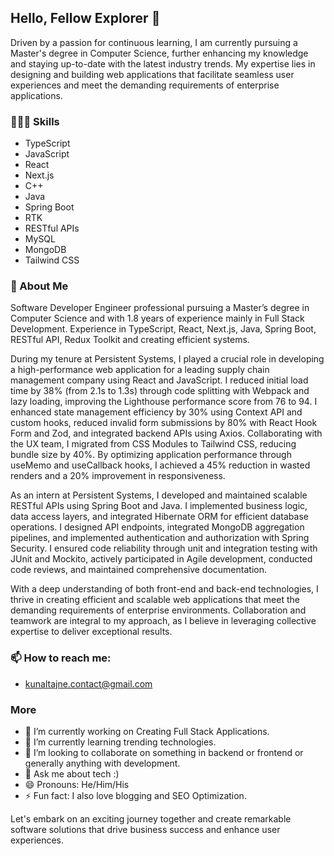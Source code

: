 ## Hello, Fellow Explorer 👋

Driven by a passion for continuous learning, I am currently pursuing a Master's degree in Computer Science, further enhancing my knowledge and staying up-to-date with the latest industry trends. My expertise lies in designing and building web applications that facilitate seamless user experiences and meet the demanding requirements of enterprise applications.

### 👨🏻‍💻 Skills
- TypeScript
- JavaScript
- React
- Next.js
- C++
- Java
- Spring Boot
- RTK
- RESTful APIs
- MySQL
- MongoDB
- Tailwind CSS

### 💬 About Me
Software Developer Engineer professional pursuing a Master’s degree in Computer Science and with 1.8 years of experience mainly in Full Stack Development. Experience in TypeScript, React, Next.js, Java, Spring Boot, RESTful API, Redux Toolkit and creating efficient systems.

During my tenure at Persistent Systems, I played a crucial role in developing a high-performance web application for a leading supply chain management company using React and JavaScript. I reduced initial load time by 38% (from 2.1s to 1.3s) through code splitting with Webpack and lazy loading, improving the Lighthouse performance score from 76 to 94. I enhanced state management efficiency by 30% using Context API and custom hooks, reduced invalid form submissions by 80% with React Hook Form and Zod, and integrated backend APIs using Axios. Collaborating with the UX team, I migrated from CSS Modules to Tailwind CSS, reducing bundle size by 40%. By optimizing application performance through useMemo and useCallback hooks, I achieved a 45% reduction in wasted renders and a 20% improvement in responsiveness.

As an intern at Persistent Systems, I developed and maintained scalable RESTful APIs using Spring Boot and Java. I implemented business logic, data access layers, and integrated Hibernate ORM for efficient database operations. I designed API endpoints, integrated MongoDB aggregation pipelines, and implemented authentication and authorization with Spring Security. I ensured code reliability through unit and integration testing with JUnit and Mockito, actively participated in Agile development, conducted code reviews, and maintained comprehensive documentation.

With a deep understanding of both front-end and back-end technologies, I thrive in creating efficient and scalable web applications that meet the demanding requirements of enterprise environments. Collaboration and teamwork are integral to my approach, as I believe in leveraging collective expertise to deliver exceptional results.





### 📫 How to reach me:
- kunaltajne.contact@gmail.com

### More

- 🔭 I’m currently working on Creating Full Stack Applications.
- 🌱 I’m currently learning trending technologies.
- 👯 I’m looking to collaborate on something in backend or frontend or generally anything with development.
- 💬 Ask me about tech :)
- 😄 Pronouns: He/Him/His
- ⚡ Fun fact: I also love blogging and SEO Optimization.


Let's embark on an exciting journey together and create remarkable software solutions that drive business success and enhance user experiences.

<!--
**kunal-tajne/kunal-tajne** is a ✨ _special_ ✨ repository because its `README.md` (this file) appears on your GitHub profile.
-->
